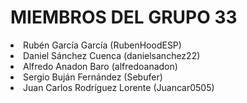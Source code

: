 <h1>MIEMBROS DEL GRUPO 33</h1>

<li>Rubén García García (RubenHoodESP)</li>
<li>Daniel Sánchez Cuenca (danielsanchez22)</li>
<li>Alfredo Anadon Baro (alfredoanadon)</li>
<li>Sergio Buján Fernández (Sebufer)</li>
<li>Juan Carlos Rodríguez Lorente (Juancar0505)</li>
